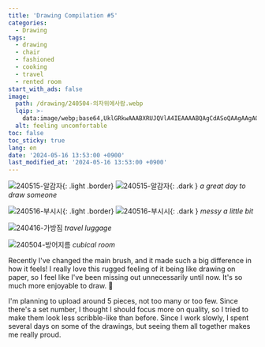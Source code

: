 ```yaml
---
title: 'Drawing Compilation #5'
categories:
  - Drawing
tags:
  - drawing
  - chair
  - fashioned
  - cooking
  - travel
  - rented room
start_with_ads: false
image:
  path: /drawing/240504-의자위에사람.webp
  lqip: >-
    data:image/webp;base64,UklGRkwAAABXRUJQVlA4IEAAAABQAgCdASoQAAgAAgA0JbACdLoAAw99mbC/OgAA/vnFT4pLmuNFoQjBo6mMbdQjhxXXeNsH3/zPWe22e+TocAAA
  alt: feeling uncomfortable
toc: false
toc_sticky: true
lang: en
date: '2024-05-16 13:53:00 +0900'
last_modified_at: '2024-05-16 13:53:00 +0900'
---
```


![240515-알감자](/drawing/240515-알감자.webp){: .light .border}
![240515-알감자](/drawing/240515-알감자.webp){: .dark }
_a great day to draw someone_

![240516-부시시](/drawing/240516-부시시.webp){: .light .border}
![240516-부시시](/drawing/240516-부시시.webp){: .dark }
_messy a little bit_

![240416-가방짐](/drawing/240416-가방짐.webp)
_travel luggage_

![240504-방어지름](/drawing/240504-방어지름.webp)
_cubical room_

Recently I've changed the main brush, and it made such a big difference in how it feels! I really love this rugged feeling of it being like drawing on paper, so I feel like I've been missing out unnecessarily until now. It's so much more enjoyable to draw. 🥰

I'm planning to upload around 5 pieces, not too many or too few. Since there's a set number, I thought I should focus more on quality, so I tried to make them look less scribble-like than before. Since I work slowly, I spent several days on some of the drawings, but seeing them all together makes me really proud.
